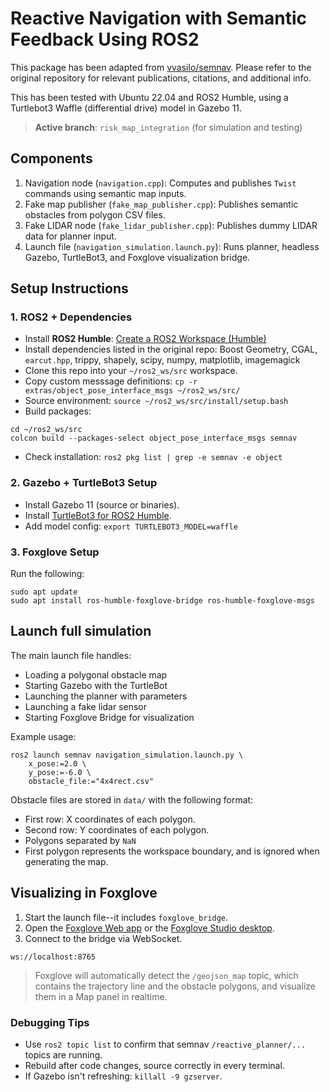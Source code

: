 # Reactive Navigation with Semantic Feedback Using ROS2

This package has been adapted from [vvasilo/semnav](https://github.com/vvasilo/semnav). Please refer to the original repository for relevant publications, citations, and additional info.

This has been tested with Ubuntu 22.04 and ROS2 Humble, using a Turtlebot3 Waffle (differential drive) model in Gazebo 11.

>**Active branch**: `risk_map_integration` (for simulation and testing)

## Components
1. Navigation node (`navigation.cpp`): Computes and publishes `Twist` commands using semantic map inputs.
2. Fake map publisher (`fake_map_publisher.cpp`): Publishes semantic obstacles from polygon CSV files.
3. Fake LIDAR node (`fake_lidar_publisher.cpp`): Publishes dummy LIDAR data for planner input.
4. Launch file (`navigation_simulation.launch.py`): Runs planner, headless Gazebo, TurtleBot3, and Foxglove visualization bridge.

## Setup Instructions

### 1. ROS2 + Dependencies

- Install **ROS2 Humble**: [Create a ROS2 Workspace (Humble)](https://docs.ros.org/en/humble/Tutorials/Beginner-Client-Libraries/Creating-A-Workspace/Creating-A-Workspace.html)
- Install dependencies listed in the original repo: Boost Geometry, CGAL, `earcut.hpp`, trippy, shapely, scipy, numpy, matplotlib, imagemagick
- Clone this repo into your `~/ros2_ws/src` workspace.
- Copy custom messsage definitions: `cp -r extras/object_pose_interface_msgs ~/ros2_ws/src/`
- Source environment: `source ~/ros2_ws/src/install/setup.bash`
- Build packages:
```
cd ~/ros2_ws/src
colcon build --packages-select object_pose_interface_msgs semnav
```
- Check installation: `ros2 pkg list | grep -e semnav -e object`

### 2. Gazebo + TurtleBot3 Setup

- Install Gazebo 11 (source or binaries).
- Install [TurtleBot3 for ROS2 Humble](https://emanual.robotis.com/docs/en/platform/turtlebot3/quick-start/).
- Add model config: ```export TURTLEBOT3_MODEL=waffle```

### 3. Foxglove Setup
Run the following:
```
sudo apt update
sudo apt install ros-humble-foxglove-bridge ros-humble-foxglove-msgs
```

## Launch full simulation
The main launch file handles:
- Loading a polygonal obstacle map
- Starting Gazebo with the TurtleBot
- Launching the planner with parameters
- Launching a fake lidar sensor
- Starting Foxglove Bridge for visualization

Example usage:
```
ros2 launch semnav navigation_simulation.launch.py \
    x_pose:=2.0 \
    y_pose:=-6.0 \
    obstacle_file:="4x4rect.csv"
```
Obstacle files are stored in `data/` with the following format:
- First row: X coordinates of each polygon.
- Second row: Y coordinates of each polygon.
- Polygons separated by `NaN`
- First polygon represents the workspace boundary, and is ignored when generating the map.

 
## Visualizing in Foxglove
1. Start the launch file--it includes `foxglove_bridge`.
2. Open the [Foxglove Web app](https://app.foxglove.dev) or the [Foxglove Studio desktop](https://foxglove.dev/download).
3. Connect to the bridge via WebSocket.
``` WebSocket URL
ws://localhost:8765
```

> Foxglove will automatically detect the `/geojson_map` topic, which contains the trajectory line and the obstacle polygons, and visualize them in a Map panel in realtime.

### Debugging Tips
- Use `ros2 topic list` to confirm that semnav `/reactive_planner/...` topics are running.
- Rebuild after code changes, source correctly in every terminal.
- If Gazebo isn't refreshing: `killall -9 gzserver`.

